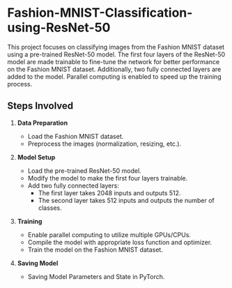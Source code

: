 # Fashion-MNIST-Classification-using-ResNet-50
This project focuses on classifying images from the Fashion MNIST dataset using a pre-trained ResNet-50 model. The first four layers of the ResNet-50 model are made trainable to fine-tune the network for better performance on the Fashion MNIST dataset. Additionally, two fully connected layers are added to the model. Parallel computing is enabled to speed up the training process.

## Steps Involved

1. **Data Preparation**
   - Load the Fashion MNIST dataset.
   - Preprocess the images (normalization, resizing, etc.).

2. **Model Setup**
   - Load the pre-trained ResNet-50 model.
   - Modify the model to make the first four layers trainable.
   - Add two fully connected layers:
     - The first layer takes 2048 inputs and outputs 512.
     - The second layer takes 512 inputs and outputs the number of classes.

3. **Training**
   - Enable parallel computing to utilize multiple GPUs/CPUs.
   - Compile the model with appropriate loss function and optimizer.
   - Train the model on the Fashion MNIST dataset.

4. **Saving Model**
   - Saving Model Parameters and State in PyTorch.
